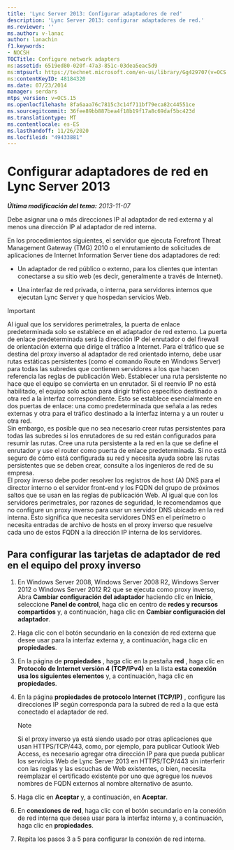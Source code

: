 ```yaml
---
title: 'Lync Server 2013: Configurar adaptadores de red'
description: 'Lync Server 2013: configurar adaptadores de red.'
ms.reviewer: ''
ms.author: v-lanac
author: lanachin
f1.keywords:
- NOCSH
TOCTitle: Configure network adapters
ms:assetid: 6519ed80-020f-47a3-851c-03dea5eac5d9
ms:mtpsurl: https://technet.microsoft.com/en-us/library/Gg429707(v=OCS.15)
ms:contentKeyID: 48184320
ms.date: 07/23/2014
manager: serdars
mtps_version: v=OCS.15
ms.openlocfilehash: 8fa6aaa76c7815c3c14f711bf79eca82c44551ce
ms.sourcegitcommit: 36fee89bb887bea4f18b19f17a8c69daf5bc423d
ms.translationtype: MT
ms.contentlocale: es-ES
ms.lasthandoff: 11/26/2020
ms.locfileid: "49433881"
---
```

# <a name="configure-network-adapters-in-lync-server-2013"></a>Configurar adaptadores de red en Lync Server 2013

<div data-xmlns="http://www.w3.org/1999/xhtml">

<div class="topic" data-xmlns="http://www.w3.org/1999/xhtml" data-msxsl="urn:schemas-microsoft-com:xslt" data-cs="https://msdn.microsoft.com/">

<div data-asp="https://msdn2.microsoft.com/asp">



</div>

<div id="mainSection">

<div id="mainBody">

<span> </span>

_**Última modificación del tema:** 2013-11-07_

Debe asignar una o más direcciones IP al adaptador de red externa y al menos una dirección IP al adaptador de red interna.

En los procedimientos siguientes, el servidor que ejecuta Forefront Threat Management Gateway (TMG) 2010 o el enrutamiento de solicitudes de aplicaciones de Internet Information Server tiene dos adaptadores de red:

  - Un adaptador de red público o externo, para los clientes que intentan conectarse a su sitio web (es decir, generalmente a través de Internet).

  - Una interfaz de red privada, o interna, para servidores internos que ejecutan Lync Server y que hospedan servicios Web.

<div>


> [!IMPORTANT]  
> Al igual que los servidores perimetrales, la puerta de enlace predeterminada solo se establece en el adaptador de red externo. La puerta de enlace predeterminada será la dirección IP del enrutador o del firewall de orientación externa que dirige el tráfico a Internet. Para el tráfico que se destina del proxy inverso al adaptador de red orientado interno, debe usar rutas estáticas persistentes (como el comando Route en Windows Server) para todas las subredes que contienen servidores a los que hacen referencia las reglas de publicación Web. Establecer una ruta persistente no hace que el equipo se convierta en un enrutador. Si el reenvío IP no está habilitado, el equipo solo actúa para dirigir tráfico específico destinado a otra red a la interfaz correspondiente. Esto se establece esencialmente en dos puertas de enlace: una como predeterminada que señala a las redes externas y otra para el tráfico destinado a la interfaz interna y a un router u otra red.<BR>Sin embargo, es posible que no sea necesario crear rutas persistentes para todas las subredes si los enrutadores de su red están configurados para resumir las rutas. Cree una ruta persistente a la red en la que se define el enrutador y use el router como puerta de enlace predeterminada. Si no está seguro de cómo está configurada su red y necesita ayuda sobre las rutas persistentes que se deben crear, consulte a los ingenieros de red de su empresa.<BR>El proxy inverso debe poder resolver los registros de host (A) DNS para el director interno o el servidor front-end y los FQDN del grupo de próximos saltos que se usan en las reglas de publicación Web. Al igual que con los servidores perimetrales, por razones de seguridad, le recomendamos que no configure un proxy inverso para usar un servidor DNS ubicado en la red interna. Esto significa que necesita servidores DNS en el perímetro o necesita entradas de archivo de hosts en el proxy inverso que resuelve cada uno de estos FQDN a la dirección IP interna de los servidores.



</div>

<div>

## <a name="to-configure-the-network-adapter-cards-on-the-reverse-proxy-computer"></a>Para configurar las tarjetas de adaptador de red en el equipo del proxy inverso

1.  En Windows Server 2008, Windows Server 2008 R2, Windows Server 2012 o Windows Server 2012 R2 que se ejecuta como proxy inverso, Abra **Cambiar configuración del adaptador** haciendo clic en **Inicio**, seleccione **Panel de control**, haga clic en centro de **redes y recursos compartidos** y, a continuación, haga clic en **Cambiar configuración del adaptador**.

2.  Haga clic con el botón secundario en la conexión de red externa que desee usar para la interfaz externa y, a continuación, haga clic en **propiedades**.

3.  En la página de **propiedades** , haga clic en la pestaña **red** , haga clic en **Protocolo de Internet versión 4 (TCP/IPv4)** en la lista **esta conexión usa los siguientes elementos** y, a continuación, haga clic en **propiedades**.

4.  En la página **propiedades de protocolo Internet (TCP/IP)** , configure las direcciones IP según corresponda para la subred de red a la que está conectado el adaptador de red.
    
    <div>
    

    > [!NOTE]  
    > Si el proxy inverso ya está siendo usado por otras aplicaciones que usan HTTPS/TCP/443, como, por ejemplo, para publicar Outlook Web Access, es necesario agregar otra dirección IP para que pueda publicar los servicios Web de Lync Server 2013 en HTTPS/TCP/443 sin interferir con las reglas y las escuchas de Web existentes, o bien, necesita reemplazar el certificado existente por uno que agregue los nuevos nombres de FQDN externos al nombre alternativo de asunto.

    
    </div>

5.  Haga clic en **Aceptar** y, a continuación, en **Aceptar**.

6.  En **conexiones de red**, haga clic con el botón secundario en la conexión de red interna que desea usar para la interfaz interna y, a continuación, haga clic en **propiedades**.

7.  Repita los pasos 3 a 5 para configurar la conexión de red interna.

</div>

</div>

<span> </span>

</div>

</div>

</div>

